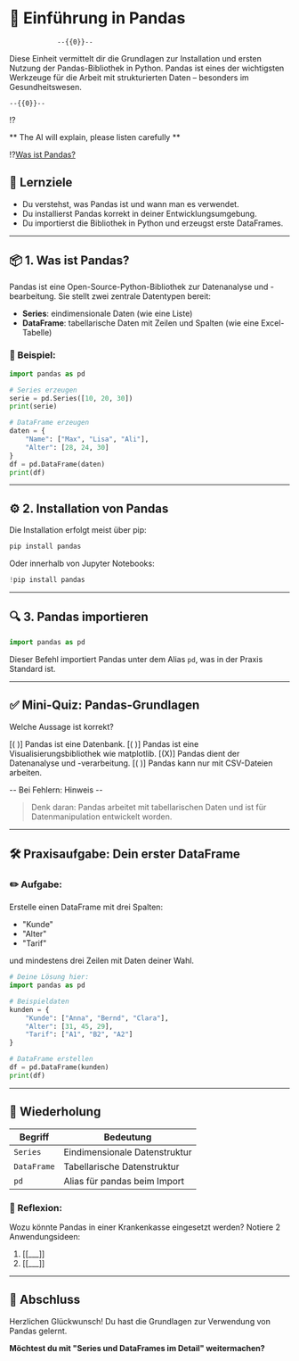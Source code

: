 <!--
author:   Fachinformatiker Ausbildungsmodul
email:    ausbildung@versicherung.de
date:     22/05/2025
version:  1.0
language: de
narrator: Deutsch Female

repository: https://github.com/liascript/
logo:     https://upload.wikimedia.org/wikipedia/commons/2/22/Pandas_mark.svg
comment:  Diese Selbstlerneinheit führt Auszubildende in die Pandas-Bibliothek ein.
-->

# 🐼 Einführung in Pandas

                --{{0}}--
Diese Einheit vermittelt dir die Grundlagen zur Installation und ersten Nutzung der Pandas-Bibliothek in Python. Pandas ist eines der wichtigsten Werkzeuge für die Arbeit mit strukturierten Daten – besonders im Gesundheitswesen.


    --{{0}}--
!?[](https://github.com/OVGU-VET-TechEd/AOK-Fachinformatik/blob/main/media/Pandas%20Development.mp4)

** The AI will explain, please listen carefully ** 

!?[Was ist Pandas?](https://www.youtube.com/watch?v=vmEHCJofslg)


## 🎯 Lernziele

* Du verstehst, was Pandas ist und wann man es verwendet.
* Du installierst Pandas korrekt in deiner Entwicklungsumgebung.
* Du importierst die Bibliothek in Python und erzeugst erste DataFrames.

---

## 📦 1. Was ist Pandas?

Pandas ist eine Open-Source-Python-Bibliothek zur Datenanalyse und -bearbeitung.
Sie stellt zwei zentrale Datentypen bereit:

* **Series**: eindimensionale Daten (wie eine Liste)
* **DataFrame**: tabellarische Daten mit Zeilen und Spalten (wie eine Excel-Tabelle)

### 🧠 Beispiel:

```python
import pandas as pd

# Series erzeugen
serie = pd.Series([10, 20, 30])
print(serie)

# DataFrame erzeugen
daten = {
    "Name": ["Max", "Lisa", "Ali"],
    "Alter": [28, 24, 30]
}
df = pd.DataFrame(daten)
print(df)
```

<script>@input</script>

---

## ⚙️ 2. Installation von Pandas

Die Installation erfolgt meist über pip:

```bash
pip install pandas
```

Oder innerhalb von Jupyter Notebooks:

```python
!pip install pandas
```

<script>@input</script>

---

## 🔍 3. Pandas importieren

```python
import pandas as pd
```

Dieser Befehl importiert Pandas unter dem Alias `pd`, was in der Praxis Standard ist.

---

## ✅ Mini-Quiz: Pandas-Grundlagen

Welche Aussage ist korrekt?

\[( )] Pandas ist eine Datenbank.
\[( )] Pandas ist eine Visualisierungsbibliothek wie matplotlib.
\[(X)] Pandas dient der Datenanalyse und -verarbeitung.
\[( )] Pandas kann nur mit CSV-Dateien arbeiten.

\-- Bei Fehlern: Hinweis --

> Denk daran: Pandas arbeitet mit tabellarischen Daten und ist für Datenmanipulation entwickelt worden.

---

## 🛠 Praxisaufgabe: Dein erster DataFrame

### ✏️ Aufgabe:

Erstelle einen DataFrame mit drei Spalten:

* "Kunde"
* "Alter"
* "Tarif"

und mindestens drei Zeilen mit Daten deiner Wahl.

```python
# Deine Lösung hier:
import pandas as pd

# Beispieldaten
kunden = {
    "Kunde": ["Anna", "Bernd", "Clara"],
    "Alter": [31, 45, 29],
    "Tarif": ["A1", "B2", "A2"]
}

# DataFrame erstellen
df = pd.DataFrame(kunden)
print(df)
```

<script>@input</script>

---

## 🔁 Wiederholung

| Begriff     | Bedeutung                     |
| ----------- | ----------------------------- |
| `Series`    | Eindimensionale Datenstruktur |
| `DataFrame` | Tabellarische Datenstruktur   |
| `pd`        | Alias für pandas beim Import  |

### 🧠 Reflexion:

Wozu könnte Pandas in einer Krankenkasse eingesetzt werden? Notiere 2 Anwendungsideen:

1. \[\[\_\_\_]]
2. \[\[\_\_\_]]

---

## 🎉 Abschluss

Herzlichen Glückwunsch! Du hast die Grundlagen zur Verwendung von Pandas gelernt.

**Möchtest du mit "Series und DataFrames im Detail" weitermachen?**

<script input="select" value="Ja" options="Ja|Nein|Später">
"Du hast '" + @input + "' gewählt."
</script>

<!-- Ende der Selbstlerneinheit -->
